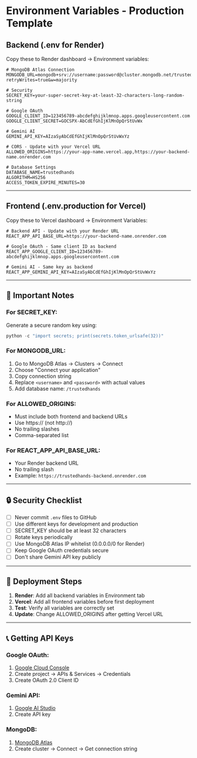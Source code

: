 # Environment Variables - Production Template

## Backend (.env for Render)

Copy these to Render dashboard → Environment variables:

```env
# MongoDB Atlas Connection
MONGODB_URL=mongodb+srv://username:password@cluster.mongodb.net/trustedhands?retryWrites=true&w=majority

# Security
SECRET_KEY=your-super-secret-key-at-least-32-characters-long-random-string

# Google OAuth
GOOGLE_CLIENT_ID=123456789-abcdefghijklmnop.apps.googleusercontent.com
GOOGLE_CLIENT_SECRET=GOCSPX-AbCdEfGhIjKlMnOpQrStUvWx

# Gemini AI
GEMINI_API_KEY=AIzaSyAbCdEfGhIjKlMnOpQrStUvWxYz

# CORS - Update with your Vercel URL
ALLOWED_ORIGINS=https://your-app-name.vercel.app,https://your-backend-name.onrender.com

# Database Settings
DATABASE_NAME=trustedhands
ALGORITHM=HS256
ACCESS_TOKEN_EXPIRE_MINUTES=30
```

---

## Frontend (.env.production for Vercel)

Copy these to Vercel dashboard → Environment Variables:

```env
# Backend API - Update with your Render URL
REACT_APP_API_BASE_URL=https://your-backend-name.onrender.com

# Google OAuth - Same client ID as backend
REACT_APP_GOOGLE_CLIENT_ID=123456789-abcdefghijklmnop.apps.googleusercontent.com

# Gemini AI - Same key as backend
REACT_APP_GEMINI_API_KEY=AIzaSyAbCdEfGhIjKlMnOpQrStUvWxYz
```

---

## 📝 Important Notes

### For SECRET_KEY:
Generate a secure random key using:
```python
python -c "import secrets; print(secrets.token_urlsafe(32))"
```

### For MONGODB_URL:
1. Go to MongoDB Atlas → Clusters → Connect
2. Choose "Connect your application"
3. Copy connection string
4. Replace `<username>` and `<password>` with actual values
5. Add database name: `/trustedhands`

### For ALLOWED_ORIGINS:
- Must include both frontend and backend URLs
- Use https:// (not http://)
- No trailing slashes
- Comma-separated list

### For REACT_APP_API_BASE_URL:
- Your Render backend URL
- No trailing slash
- Example: `https://trustedhands-backend.onrender.com`

---

## 🔒 Security Checklist

- [ ] Never commit `.env` files to GitHub
- [ ] Use different keys for development and production
- [ ] SECRET_KEY should be at least 32 characters
- [ ] Rotate keys periodically
- [ ] Use MongoDB Atlas IP whitelist (0.0.0.0/0 for Render)
- [ ] Keep Google OAuth credentials secure
- [ ] Don't share Gemini API key publicly

---

## 🚀 Deployment Steps

1. **Render**: Add all backend variables in Environment tab
2. **Vercel**: Add all frontend variables before first deployment
3. **Test**: Verify all variables are correctly set
4. **Update**: Change ALLOWED_ORIGINS after getting Vercel URL

---

## 📞 Getting API Keys

### Google OAuth:
1. [Google Cloud Console](https://console.cloud.google.com/)
2. Create project → APIs & Services → Credentials
3. Create OAuth 2.0 Client ID

### Gemini API:
1. [Google AI Studio](https://makersuite.google.com/app/apikey)
2. Create API key

### MongoDB:
1. [MongoDB Atlas](https://www.mongodb.com/cloud/atlas)
2. Create cluster → Connect → Get connection string
